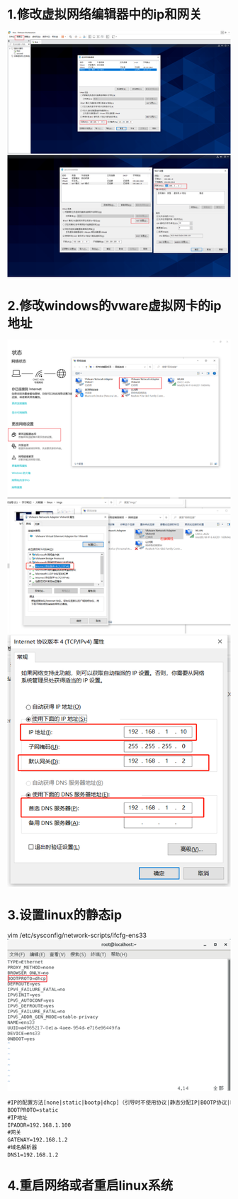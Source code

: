 # 1.修改虚拟网络编辑器中的ip和网关
![节点](./imgs/ip1.jpg)
![节点](./imgs/ip2.jpg)
# 2.修改windows的vware虚拟网卡的ip地址
![节点](./imgs/ip3.jpg)
![节点](./imgs/ip4.jpg)
![节点](./imgs/ip5.jpg)
# 3.设置linux的静态ip
vim /etc/sysconfig/network-scripts/ifcfg-ens33
![节点](./imgs/ip6.jpg)
```html
#IP的配置方法[none|static|bootp|dhcp]（引导时不使用协议|静态分配IP|BOOTP协议|DHCP协议）
BOOTPROTO=static      
#IP地址
IPADDR=192.168.1.100   
#网关  
GATEWAY=192.168.1.2      
#域名解析器
DNS1=192.168.1.2
```
# 4.重启网络或者重启linux系统






